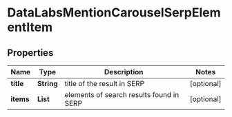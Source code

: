 # DataLabsMentionCarouselSerpElementItem


## Properties

| Name | Type | Description | Notes |
|------------ | ------------- | ------------- | -------------|
**title** | **String** | title of the result in SERP |[optional]|
**items** | **List<MentionCarouselElement>** | elements of search results found in SERP |[optional]|